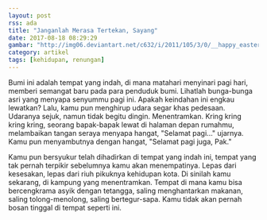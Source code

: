 ```yaml
---
layout: post
rss: ada
title: "Janganlah Merasa Tertekan, Sayang"
date: 2017-08-18 08:29:29
gambar: "http://img06.deviantart.net/c632/i/2011/105/3/0/__happy_easter___by_ih8m0r0nz-d3e22eu.png"
category: artikel
tags: [kehidupan, renungan]
---
```


Bumi ini adalah tempat yang indah, di mana matahari menyinari pagi hari, memberi semangat baru pada para penduduk bumi. Lihatlah bunga-bunga asri yang menyapa senyummu pagi ini. Apakah keindahan ini engkau lewatkan? Lalu, kamu pun menghirup udara segar khas pedesaan. Udaranya sejuk, namun tidak begitu dingin. Menentramkan. Kring kring kring kring, seorang bapak-bapak lewat di halaman depan rumahmu, melambaikan tangan seraya menyapa hangat, "Selamat pagi..." ujarnya. Kamu pun menyambutnya dengan hangat, "Selamat pagi juga, Pak."

Kamu pun bersyukur telah dihadirkan di tempat yang indah ini, tempat yang tak pernah terpikir sebelumnya kamu akan menempatinya. Lepas dari kesesakan, lepas dari riuh pikuknya kehidupan kota. Di sinilah kamu sekarang, di kampung yang menentramkan. Tempat di mana kamu bisa bercengkrama asyik dengan tetangga, saling menghantarkan makanan, saling tolong-menolong, saling bertegur-sapa. Kamu tidak akan pernah bosan tinggal di tempat seperti ini.